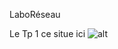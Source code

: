 LaboRéseau

Le Tp 1 ce situe ici ![alt](https://github.com/StevenDias33/LaboR-seau/tree/master/TP%201)
